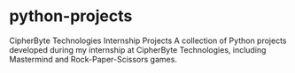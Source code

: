 # python-projects
CipherByte Technologies Internship Projects A collection of Python projects developed during my internship at CipherByte Technologies, including Mastermind and Rock-Paper-Scissors games.
